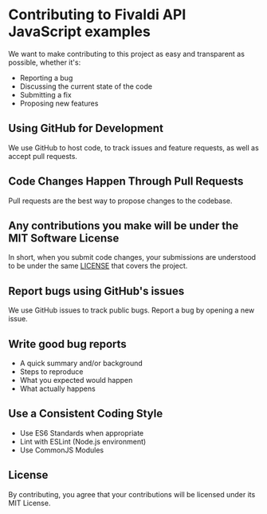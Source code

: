 # Contributing to Fivaldi API JavaScript examples

We want to make contributing to this project as easy and transparent as possible, whether it's:

- Reporting a bug
- Discussing the current state of the code
- Submitting a fix
- Proposing new features

## Using GitHub for Development

We use GitHub to host code, to track issues and feature requests, as well as accept pull requests.

## Code Changes Happen Through Pull Requests

Pull requests are the best way to propose changes to the codebase.

## Any contributions you make will be under the MIT Software License

In short, when you submit code changes, your submissions are understood to be under the same [LICENSE](LICENSE) that covers the project.

## Report bugs using GitHub's issues

We use GitHub issues to track public bugs. Report a bug by opening a new issue.

## Write good bug reports

- A quick summary and/or background
- Steps to reproduce
- What you expected would happen
- What actually happens

## Use a Consistent Coding Style

* Use ES6 Standards when appropriate
* Lint with ESLint (Node.js environment)
* Use CommonJS Modules

## License

By contributing, you agree that your contributions will be licensed under its MIT License.